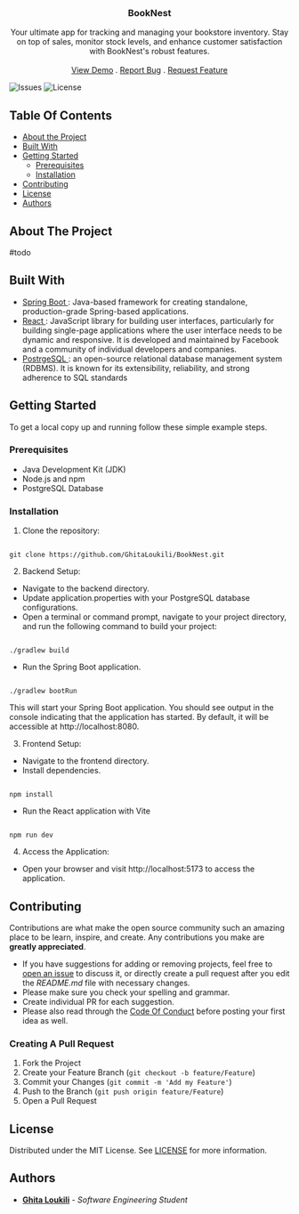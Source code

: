 <br/>
<p align="center">
  <h3 align="center">BookNest</h3>

  <p align="center">
    Your ultimate app for tracking and managing your bookstore inventory. Stay on top of sales, monitor stock levels, and enhance customer satisfaction with BookNest's robust features.
    <br/>
    <br/>
    <a href="https://github.com/GhitaLoukili/BookNest">View Demo</a>
    .
    <a href="https://github.com/GhitaLoukili/BookNest/issues">Report Bug</a>
    .
    <a href="https://github.com/GhitaLoukili/BookNest/issues">Request Feature</a>
  </p>
</p>

![Issues](https://img.shields.io/github/issues/GhitaLoukili/BookNest) ![License](https://img.shields.io/github/license/GhitaLoukili/BookNest) 

## Table Of Contents

* [About the Project](#about-the-project)
* [Built With](#built-with)
* [Getting Started](#getting-started)
  * [Prerequisites](#prerequisites)
  * [Installation](#installation)
* [Contributing](#contributing)
* [License](#license)
* [Authors](#authors)
## About The Project

#todo

## Built With



* [Spring Boot ](https://spring.io/projects/spring-boot/): Java-based framework for creating standalone, production-grade Spring-based applications.
* [React ](https://react.dev): JavaScript library for building user interfaces, particularly for building single-page applications where the user interface needs to be dynamic and responsive. It is developed and maintained by Facebook and a community of individual developers and companies.
* [PostrgeSQL ](https://www.postgresql.org) : an open-source relational database management system (RDBMS). It is known for its extensibility, reliability, and strong adherence to SQL standards

## Getting Started

To get a local copy up and running follow these simple example steps.

### Prerequisites

* Java Development Kit (JDK)
* Node.js and npm
* PostgreSQL Database

### Installation

1. Clone the repository:
```shell

git clone https://github.com/GhitaLoukili/BookNest.git

```

2. Backend Setup:
* Navigate to the backend directory.
* Update application.properties with your PostgreSQL database configurations.
* Open a terminal or command prompt, navigate to your project directory, and run the following command to build your project:
```shell

./gradlew build

```
* Run the Spring Boot application.
```shell

./gradlew bootRun

```
This will start your Spring Boot application. You should see output in the console indicating that the application has started. By default, it will be accessible at http://localhost:8080.

3. Frontend Setup:
* Navigate to the frontend directory.
* Install dependencies.
```shell

npm install

```
* Run the React application with Vite
```shell

npm run dev

```

4. Access the Application:
* Open your browser and visit http://localhost:5173 to access the application.

## Contributing

Contributions are what make the open source community such an amazing place to be learn, inspire, and create. Any contributions you make are **greatly appreciated**.
* If you have suggestions for adding or removing projects, feel free to [open an issue](https://github.com/GhitaLoukili/BookNest/issues/new) to discuss it, or directly create a pull request after you edit the *README.md* file with necessary changes.
* Please make sure you check your spelling and grammar.
* Create individual PR for each suggestion.
* Please also read through the [Code Of Conduct](https://github.com/GhitaLoukili/BookNest/blob/main/CODE_OF_CONDUCT.md) before posting your first idea as well.

### Creating A Pull Request

1. Fork the Project
2. Create your Feature Branch (```git checkout -b feature/Feature```)
3. Commit your Changes (`git commit -m 'Add my Feature'`)
4. Push to the Branch (`git push origin feature/Feature`)
5. Open a Pull Request

## License

Distributed under the MIT License. See [LICENSE](https://github.com/GhitaLoukili/BookNest/blob/main/LICENSE.md) for more information.

## Authors

* **[Ghita Loukili](https://github.com/GhitaLoukili)** - *Software Engineering Student*
